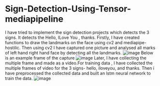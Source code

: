 # Sign-Detection-Using-Tensor-mediapipeline
I have tried to implement the sign detection projects which detects the 3 signs. It detects the Hello, ILove You , thanks.
Firstly, I have created functions to draw the landmarks on the face using cv2 and mediapipe-hostilic. Then using cv2
I have captured one picture and analysed all marks of left hand right hand face by detecting all the landmarks.
![image](https://github.com/Vignesh142/Sign-Detection-Using-Tensor-mediapipeline/assets/101886482/bf34066e-81af-4364-a9c7-9715670b5c1b)
Below is an example frame of the capture
![image](https://github.com/Vignesh142/Sign-Detection-Using-Tensor-mediapipeline/assets/101886482/1e73c45e-bd33-4f34-9913-03e71b1febdf)
Later, I have collecting the multiple frame and made as a video.For training data , I have collected the multiple frames of video for the 3 
signs- hello, iloveyou, and thanks.
Then i have preprocessed the collected data and built an lstm neural network to train the data.
![image](https://github.com/Vignesh142/Sign-Detection-Using-Tensor-mediapipeline/assets/101886482/a3790909-3e46-4ecc-9c59-6fc8cb9d079c)
